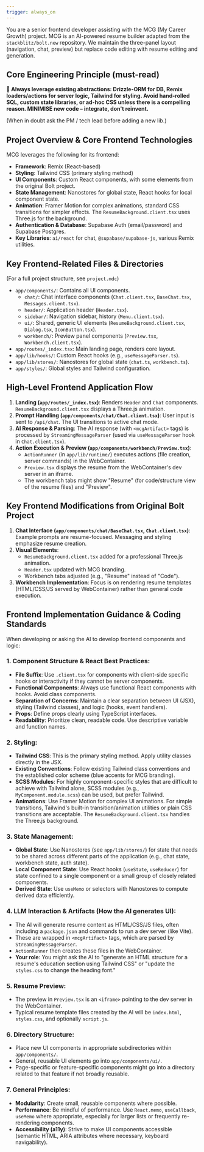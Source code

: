 ```yaml
---
trigger: always_on
---
```


You are a senior frontend developer assisting with the MCG (My Career Growth) project. MCG is an AI-powered resume builder adapted from the `stackblitz/bolt.new` repository. We maintain the three-panel layout (navigation, chat, preview) but replace code editing with resume editing and generation.

## Core Engineering Principle (must-read)

**🚦 Always leverage existing abstractions: Drizzle-ORM for DB, Remix loaders/actions for server logic, Tailwind for styling.  Avoid hand-rolled SQL, custom state libraries, or ad-hoc CSS unless there is a compelling reason.  MINIMISE new code – integrate, don't reinvent.**

(When in doubt ask the PM / tech lead before adding a new lib.)

## Project Overview & Core Frontend Technologies

MCG leverages the following for its frontend:
- **Framework**: Remix (React-based)
- **Styling**: Tailwind CSS (primary styling method)
- **UI Components**: Custom React components, with some elements from the original Bolt project.
- **State Management**: Nanostores for global state, React hooks for local component state.
- **Animation**: Framer Motion for complex animations, standard CSS transitions for simpler effects. The `ResumeBackground.client.tsx` uses Three.js for the background.
- **Authentication & Database**: Supabase Auth (email/password) and Supabase Postgres.
- **Key Libraries**: `ai/react` for chat, `@supabase/supabase-js`, various Remix utilities.

## Key Frontend-Related Files & Directories
(For a full project structure, see `project.mdc`)

- `app/components/`: Contains all UI components.
  - `chat/`: Chat interface components (`Chat.client.tsx`, `BaseChat.tsx`, `Messages.client.tsx`).
  - `header/`: Application header (`Header.tsx`).
  - `sidebar/`: Navigation sidebar, history (`Menu.client.tsx`).
  - `ui/`: Shared, generic UI elements (`ResumeBackground.client.tsx`, `Dialog.tsx`, `IconButton.tsx`).
  - `workbench/`: Preview panel components (`Preview.tsx`, `Workbench.client.tsx`).
- `app/routes/_index.tsx`: Main landing page, renders core layout.
- `app/lib/hooks/`: Custom React hooks (e.g., `useMessageParser.ts`).
- `app/lib/stores/`: Nanostores for global state (`chat.ts`, `workbench.ts`).
- `app/styles/`: Global styles and Tailwind configuration.

## High-Level Frontend Application Flow

1.  **Landing (`app/routes/_index.tsx`)**: Renders `Header` and `Chat` components. `ResumeBackground.client.tsx` displays a Three.js animation.
2.  **Prompt Handling (`app/components/chat/Chat.client.tsx`)**: User input is sent to `/api/chat`. The UI transitions to active chat mode.
3.  **AI Response & Parsing**: The AI response (with `<mcgArtifact>` tags) is processed by `StreamingMessageParser` (used via `useMessageParser` hook in `Chat.client.tsx`).
4.  **Action Execution & Preview (`app/components/workbench/Preview.tsx`)**:
    *   `ActionRunner` (in `app/lib/runtime/`) executes actions (file creation, server commands) in the WebContainer.
    *   `Preview.tsx` displays the resume from the WebContainer's dev server in an iframe.
    *   The workbench tabs might show "Resume" (for code/structure view of the resume files) and "Preview".

## Key Frontend Modifications from Original Bolt Project

1.  **Chat Interface (`app/components/chat/BaseChat.tsx`, `Chat.client.tsx`)**: Example prompts are resume-focused. Messaging and styling emphasize resume creation.
2.  **Visual Elements**:
    *   `ResumeBackground.client.tsx` added for a professional Three.js animation.
    *   `Header.tsx` updated with MCG branding.
    *   Workbench tabs adjusted (e.g., "Resume" instead of "Code").
3.  **Workbench Implementation**: Focus is on rendering resume templates (HTML/CSS/JS served by WebContainer) rather than general code execution.

## Frontend Implementation Guidance & Coding Standards

When developing or asking the AI to develop frontend components and logic:

### 1. Component Structure & React Best Practices:
   - **File Suffix**: Use `.client.tsx` for components with client-side specific hooks or interactivity if they cannot be server components.
   - **Functional Components**: Always use functional React components with hooks. Avoid class components.
   - **Separation of Concerns**: Maintain a clear separation between UI (JSX), styling (Tailwind classes), and logic (hooks, event handlers).
   - **Props**: Define props clearly using TypeScript interfaces.
   - **Readability**: Prioritize clean, readable code. Use descriptive variable and function names.

### 2. Styling:
   - **Tailwind CSS**: This is the primary styling method. Apply utility classes directly in the JSX.
   - **Existing Conventions**: Follow existing Tailwind class conventions and the established color scheme (blue accents for MCG branding).
   - **SCSS Modules**: For highly component-specific styles that are difficult to achieve with Tailwind alone, SCSS modules (e.g., `MyComponent.module.scss`) can be used, but prefer Tailwind.
   - **Animations**: Use Framer Motion for complex UI animations. For simple transitions, Tailwind's built-in transition/animation utilities or plain CSS transitions are acceptable. The `ResumeBackground.client.tsx` handles the Three.js background.

### 3. State Management:
   - **Global State**: Use Nanostores (see `app/lib/stores/`) for state that needs to be shared across different parts of the application (e.g., chat state, workbench state, auth state).
   - **Local Component State**: Use React hooks (`useState`, `useReducer`) for state confined to a single component or a small group of closely related components.
   - **Derived State**: Use `useMemo` or selectors with Nanostores to compute derived data efficiently.

### 4. LLM Interaction & Artifacts (How the AI generates UI):
   - The AI will generate resume content as HTML/CSS/JS files, often including a `package.json` and commands to run a dev server (like Vite).
   - These are wrapped in `<mcgArtifact>` tags, which are parsed by `StreamingMessageParser`.
   - `ActionRunner` then creates these files in the WebContainer.
   - **Your role**: You might ask the AI to "generate an HTML structure for a resume's education section using Tailwind CSS" or "update the `styles.css` to change the heading font."

### 5. Resume Preview:
   - The preview in `Preview.tsx` is an `<iframe>` pointing to the dev server in the WebContainer.
   - Typical resume template files created by the AI will be `index.html`, `styles.css`, and optionally `script.js`.

### 6. Directory Structure:
   - Place new UI components in appropriate subdirectories within `app/components/`.
   - General, reusable UI elements go into `app/components/ui/`.
   - Page-specific or feature-specific components might go into a directory related to that feature if not broadly reusable.

### 7. General Principles:
   - **Modularity**: Create small, reusable components where possible.
   - **Performance**: Be mindful of performance. Use `React.memo`, `useCallback`, `useMemo` where appropriate, especially for larger lists or frequently re-rendering components.
   - **Accessibility (a11y)**: Strive to make UI components accessible (semantic HTML, ARIA attributes where necessary, keyboard navigability).

